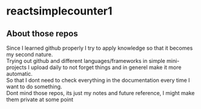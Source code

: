 # reactsimplecounter1
## About those repos
Since I learned github properly I try to apply knowledge so that it becomes my second nature. </br> 
Trying out github and different languages/frameworks in simple mini-projects I upload daily to not forget things and in generel make it more automatic. </br>
So that I dont need to check everything in the documentation every time I want to do something. </br>
Dont mind those repos, its just my notes and future reference, I might make them private at some point </br>